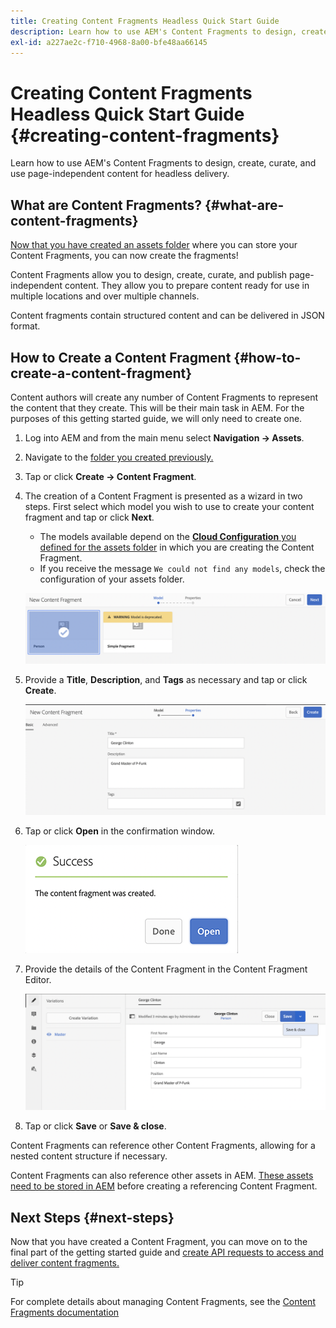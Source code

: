 ```yaml
---
title: Creating Content Fragments Headless Quick Start Guide
description: Learn how to use AEM's Content Fragments to design, create, curate, and use page-independent content for headless delivery.
exl-id: a227ae2c-f710-4968-8a00-bfe48aa66145
---
```

# Creating Content Fragments Headless Quick Start Guide {#creating-content-fragments}

Learn how to use AEM's Content Fragments to design, create, curate, and use page-independent content for headless delivery.

## What are Content Fragments? {#what-are-content-fragments}

[Now that you have created an assets folder](create-assets-folder.md) where you can store your Content Fragments, you can now create the fragments!

Content Fragments allow you to design, create, curate, and publish page-independent content. They allow you to prepare content ready for use in multiple locations and over multiple channels.

Content fragments contain structured content and can be delivered in JSON format.

## How to Create a Content Fragment {#how-to-create-a-content-fragment}

Content authors will create any number of Content Fragments to represent the content that they create. This will be their main task in AEM. For the purposes of this getting started guide, we will only need to create one.

1. Log into AEM and from the main menu select **Navigation -&gt; Assets**.
1. Navigate to the [folder you created previously.](create-assets-folder.md)
1. Tap or click **Create -&gt; Content Fragment**.
1. The creation of a Content Fragment is presented as a wizard in two steps. First select which model you wish to use to create your content fragment and tap or click **Next**.
   * The models available depend on the [**Cloud Configuration** you defined for the assets folder](create-assets-folder.md) in which you are creating the Content Fragment.
   * If you receive the message `We could not find any models`, check the configuration of your assets folder.

   ![Select Content Fragment Model](../assets/content-fragment-model-select.png)
1. Provide a **Title**, **Description**, and **Tags** as necessary and tap or click **Create**.

   ![Create Content Fragment](../assets/content-fragment-create.png)
1. Tap or click **Open** in the confirmation window.

   ![Content Fragment created confirmation](../assets/content-fragment-confirmation.png)
1. Provide the details of the Content Fragment in the Content Fragment Editor.

   ![Content Fragment Editor](../assets/content-fragment-edit.png)
1. Tap or click **Save** or  **Save & close**.

Content Fragments can reference other Content Fragments, allowing for a nested content structure if necessary.

Content Fragments can also reference other assets in AEM. [These assets need to be stored in AEM](/help/assets/manage-digital-assets.md) before creating a referencing Content Fragment.

## Next Steps {#next-steps}

Now that you have created a Content Fragment, you can move on to the final part of the getting started guide and [create API requests to access and deliver content fragments.](create-api-request.md)

>[!TIP]
>
>For complete details about managing Content Fragments, see the [Content Fragments documentation](/help/assets/content-fragments/content-fragments.md)
